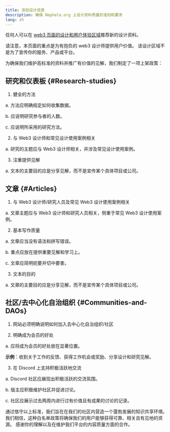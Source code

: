 ```yaml
---
title: 添加设计资源
description: 确保 Nephele.org 上设计资料质量的准则和要求
lang: zh
---
```


任何人可以在 [web3 页面的设计和用户体验区域](/developers/docs/design-and-ux/)推荐新的设计资料。

请注意，本页面的重点是为有抱负的 web3 设计师提供用户价值。 该设计区域不是为了宣传你的服务、产品或平台。

为确保我们维护高标准的资料并推广有价值的见解，我们制定了一项上架政策：

## 研究和仪表板 {#Research-studies}

1. 健全的方法

a. 方法应明确规定如何收集数据。

b. 应说明研究参与者的人数。

c. 应说明所采用的研究方法。

2. 与 Web3 设计师和常见设计使用案例相关

a. 研究的主题应与 Web3 设计师相关，并涉及常见设计使用案例。

3. 注重提供见解

a. 文本的主要目的应是分享见解，而不是宣传某个具体项目或公司。

## 文章 {#Articles}

1. 与 Web3 设计师/研究人员及常见 Web3 设计使用案例相关

a. 文章主题应与 Web3 设计师和研究人员相关，侧重于常见 Web3 设计使用案例。

2. 基本写作质量

a. 文章应当没有语法和拼写错误。

b. 重点应放在提供重要见解和学习上。

c. 文章应简明扼要并切中要害。

3. 文本的目的

a. 文章的主要目的应是分享见解，而不是宣传某个具体项目或公司。

## 社区/去中心化自治组织 {#Communities-and-DAOs}

1. 网站必须明确说明如何加入去中心化自治组织/社区

2. 明确成为会员的好处

a. 应将成为会员的好处放在显著位置。

**示例**：收到关于工作的反馈、获得工作机会或奖励、分享设计和研究见解。

3. 在 Discord 上支持积极活跃地交流

a. Discord 社区应展现出积极活跃的交流氛围。

b. 版主应积极维护社区并促进讨论。

c. 社区应展示过去两周内进行过有价值且有成果的讨论的记录。

通过恪守以上标准，我们旨在在我们的社区内营造一个蓬勃发展的知识共享环境。 我们相信，这种白名单政策将确保我们的用户能够获得可靠、相关且有见地的资源。 感谢你的理解以及在维护我们平台的内容质量方面的合作。
